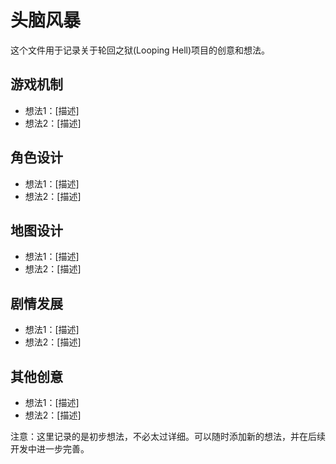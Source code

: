 # 头脑风暴

这个文件用于记录关于轮回之狱(Looping Hell)项目的创意和想法。

## 游戏机制
- 想法1：[描述]
- 想法2：[描述]

## 角色设计
- 想法1：[描述]
- 想法2：[描述]

## 地图设计
- 想法1：[描述]
- 想法2：[描述]

## 剧情发展
- 想法1：[描述]
- 想法2：[描述]

## 其他创意
- 想法1：[描述]
- 想法2：[描述]

注意：这里记录的是初步想法，不必太过详细。可以随时添加新的想法，并在后续开发中进一步完善。

